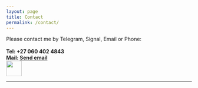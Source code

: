 ```yaml
---
layout: page
title: Contact
permalink: /contact/
---
```


<p>
<a>Please contact me by Telegram, Signal, Email or Phone:</a>
<br>
<br>
<strong>Tel: +27 060 402 4843</strong>
<br>
<strong>Mail: <a href="mailto:infinite22@gmail.com">Send email</a></strong>
<br>
<!--<a href="https://api.whatsapp.com/send?phone=27604024843"><img src="../assets/img/whatsapp.png" height="42" width="42"></a>-->
<a href="https://api.telegram.org/bot{2340097}/send"><img src="../assets/img/whatsapp.png" height="42" width="42"></a>
<hr>
<!--<p>Daowiz serves individuals, SME’s, corporations, organizations, communities and ecosystems in all sectors, anywhere in the world, constantly gaining a broader and deeper perspective of the living world as one whole integrated system. We believe that all life has a critical role to play and that the more we become aware and learn about each other -the better all of our futures will be.</p>
-->
